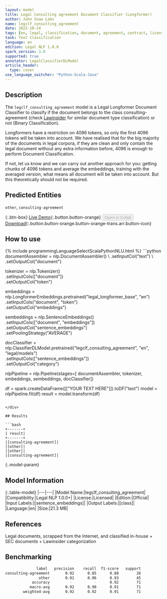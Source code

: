 ```yaml
---
layout: model
title: Legal Consulting agreement Document Classifier (Longformer)
author: John Snow Labs
name: legclf_consulting_agreement
date: 2022-10-24
tags: [en, legal, classification, document, agreement, contract, licensed]
task: Text Classification
language: en
edition: Legal NLP 1.0.0
spark_version: 3.0
supported: true
annotator: LegalClassifierDLModel
article_header:
  type: cover
use_language_switcher: "Python-Scala-Java"
---
```


## Description

The `legclf_consulting_agreement` model is a Legal Longformer Document Classifier to classify if the document belongs to the class consulting-agreement (check [Lawinsider](https://www.lawinsider.com/tags) for similar document type classification) or not (Binary Classification).

Longformers have a restriction on 4096 tokens, so only the first 4096 tokens will be taken into account. We have realised that for the big majority of the documents in legal corpora, if they are clean and only contain the legal document without any extra information before, 4096 is enough to perform Document Classification.

If not, let us know and we can carry out another approach for you: getting chunks of 4096 tokens and average the embeddings, training with the averaged version, what means all document will be taken into account. But this theoretically should not be required.

## Predicted Entities

`other`, `consulting-agreement`

{:.btn-box}
[Live Demo](https://demo.johnsnowlabs.com/legal/CLASSIFY_LEGAL_DOCUMENTS/){:.button.button-orange}
<button class="button button-orange" disabled>Open in Colab</button>
[Download](https://s3.amazonaws.com/auxdata.johnsnowlabs.com/legal/models/legclf_consulting_agreement_en_1.0.0_3.0_1666620877422.zip){:.button.button-orange.button-orange-trans.arr.button-icon}

## How to use



<div class="tabs-box" markdown="1">
{% include programmingLanguageSelectScalaPythonNLU.html %}
```python
documentAssembler = nlp.DocumentAssembler() \
     .setInputCol("text") \
     .setOutputCol("document")

tokenizer = nlp.Tokenizer()\
     .setInputCols(["document"])\
     .setOutputCol("token")

embeddings = nlp.LongformerEmbeddings.pretrained("legal_longformer_base", "en")\
    .setInputCols("document", "token") \
    .setOutputCol("embeddings")

sembeddings = nlp.SentenceEmbeddings()\
    .setInputCols(["document", "embeddings"]) \
    .setOutputCol("sentence_embeddings") \
    .setPoolingStrategy("AVERAGE")

docClassifier = nlp.ClassifierDLModel.pretrained("legclf_consulting_agreement", "en", "legal/models")\
    .setInputCols(["sentence_embeddings"])\
    .setOutputCol("category")
    
nlpPipeline = nlp.Pipeline(stages=[
    documentAssembler, 
    tokenizer,
    embeddings,
    sembeddings,
    docClassifier])
 
df = spark.createDataFrame([["YOUR TEXT HERE"]]).toDF("text")
model = nlpPipeline.fit(df)
result = model.transform(df)
```

</div>

## Results

```bash
+-------+
| result|
+-------+
|[consulting-agreement]|
|[other]|
|[other]|
|[consulting-agreement]|

```

{:.model-param}
## Model Information

{:.table-model}
|---|---|
|Model Name:|legclf_consulting_agreement|
|Compatibility:|Legal NLP 1.0.0+|
|License:|Licensed|
|Edition:|Official|
|Input Labels:|[sentence_embeddings]|
|Output Labels:|[class]|
|Language:|en|
|Size:|21.3 MB|

## References

Legal documents, scrapped from the Internet, and classified in-house + SEC documents + Lawinsider categorization

## Benchmarking

```bash
              label   precision    recall  f1-score   support
consulting-agreement       0.92      0.85      0.88        26
               other       0.91      0.96      0.93        45
            accuracy         -          -      0.92        71
           macro-avg       0.92      0.90      0.91        71
        weighted-avg       0.92      0.92      0.91        71
```
